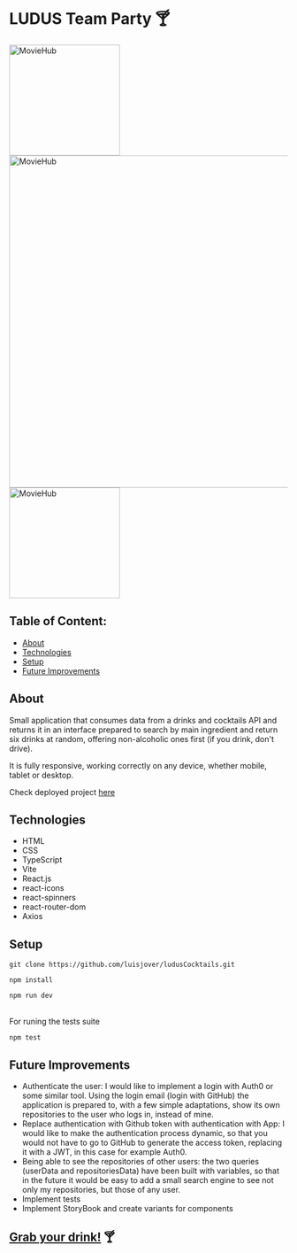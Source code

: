 # LUDUS Team Party 🍸​


<img width="200"  alt="MovieHub" src="https://github.com/luisjover/MVST_github_repos/assets/129792624/35172c4e-4e54-4436-a174-6f72a62844e4">
<img width="600"  alt="MovieHub" src="https://github.com/luisjover/MVST_github_repos/assets/129792624/661ee3cd-bdb1-4b30-b9dd-70b964f95cc1">
<img width="200"  alt="MovieHub" src="https://github.com/luisjover/MVST_github_repos/assets/129792624/3f4b7211-a79d-4808-a5d2-bb0fef6c7757">




## Table of Content:

- [About](#about)
- [Technologies](#technologies)
- [Setup](#setup)
- [Future Improvements](#future-improvements)

## About

Small application that consumes data from a drinks and cocktails API and returns it in an interface prepared to search by main ingredient and return six drinks at random, offering non-alcoholic ones first (if you drink, don't drive).

It is fully responsive, working correctly on any device, whether mobile, tablet or desktop.

Check deployed project <a href="">here</a>


## Technologies
- HTML
- CSS
- TypeScript
- Vite
- React.js
- react-icons
- react-spinners
- react-router-dom
- Axios


## Setup
```
git clone https://github.com/luisjover/ludusCocktails.git

```

```
npm install

```

```
npm run dev
```
<br />
For runing the tests suite

```
npm test
```

## Future Improvements
- Authenticate the user: I would like to implement a login with Auth0 or some similar tool. Using the login email (login with GitHub) the application is prepared to, with a few simple adaptations, show its own repositories to the user who logs in, instead of mine.
- Replace authentication with Github token with authentication with App: I would like to make the authentication process dynamic, so that you would not have to go to GitHub to generate the access token, replacing it with a JWT, in this case for example Auth0.
- Being able to see the repositories of other users: the two queries (userData and repositoriesData) have been built with variables, so that in the future it would be easy to add a small search engine to see not only my repositories, but those of any user.
- Implement tests
- Implement StoryBook and create variants for components


## <a href="">Grab your drink!</a> 🍸​
